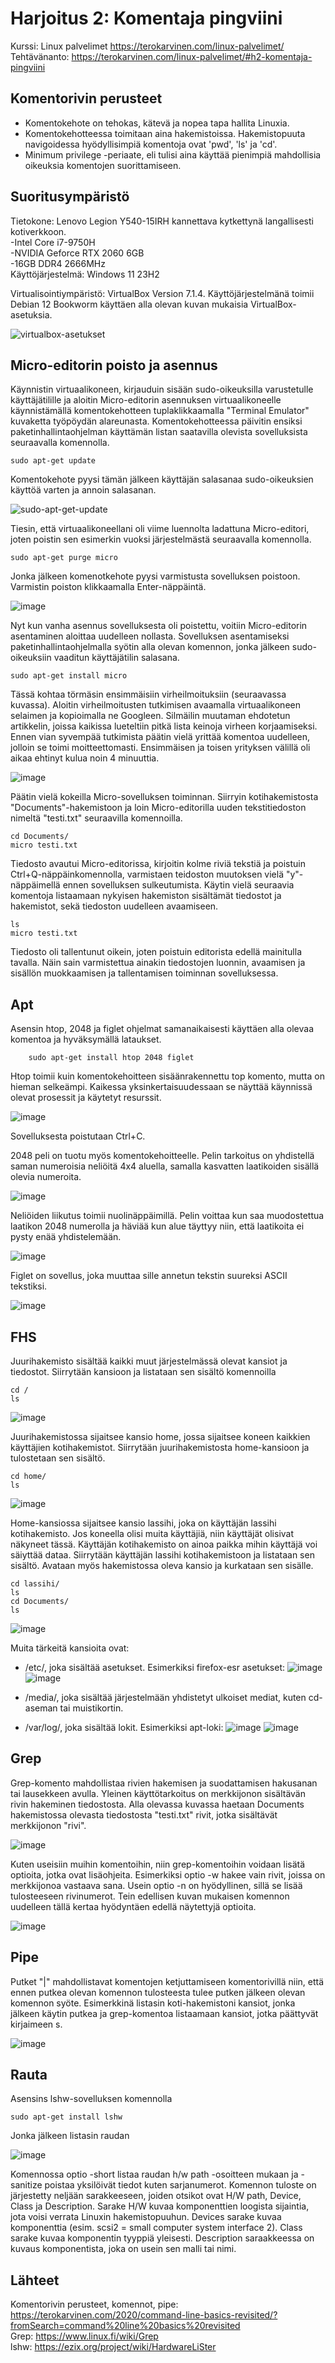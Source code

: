 # Harjoitus 2: Komentaja pingviini
Kurssi: Linux palvelimet https://terokarvinen.com/linux-palvelimet/ \
Tehtävänanto: https://terokarvinen.com/linux-palvelimet/#h2-komentaja-pingviini

## Komentorivin perusteet
- Komentokehote on tehokas, kätevä ja nopea tapa hallita Linuxia.
- Komentokehotteessa toimitaan aina hakemistoissa. Hakemistopuuta navigoidessa hyödyllisimpiä komentoja ovat 'pwd', 'ls' ja 'cd'.
- Minimum privilege -periaate, eli tulisi aina käyttää pienimpiä mahdollisia oikeuksia komentojen suorittamiseen.

## Suoritusympäristö
Tietokone: Lenovo Legion Y540-15IRH kannettava kytkettynä langallisesti kotiverkkoon.\
-Intel Core i7-9750H\
-NVIDIA Geforce RTX 2060 6GB\
-16GB DDR4 2666MHz\
Käyttöjärjestelmä: Windows 11 23H2

Virtualisointiympäristö: VirtualBox Version 7.1.4. Käyttöjärjestelmänä toimii Debian 12 Bookworm käyttäen alla olevan kuvan mukaisia VirtualBox-asetuksia.

![virtualbox-asetukset](https://github.com/user-attachments/assets/ad4b8cd8-9cd2-4ebd-b4f7-86d0b8e23aa1)

## Micro-editorin poisto ja asennus
Käynnistin virtuaalikoneen, kirjauduin sisään sudo-oikeuksilla varustetulle käyttäjätilille ja aloitin Micro-editorin asennuksen virtuaalikoneelle käynnistämällä komentokehotteen tuplaklikkaamalla "Terminal Emulator" kuvaketta työpöydän alareunasta. Komentokehotteessa päivitin ensiksi paketinhallintaohjelman käyttämän listan saatavilla olevista sovelluksista seuraavalla komennolla.

    sudo apt-get update
Komentokehote pyysi tämän jälkeen käyttäjän salasanaa sudo-oikeuksien käyttöä varten ja annoin salasanan.

![sudo-apt-get-update](https://github.com/user-attachments/assets/26d136af-b762-4627-9959-6a0e68d1210e)

Tiesin, että virtuaalikoneellani oli viime luennolta ladattuna Micro-editori, joten poistin sen esimerkin vuoksi järjestelmästä seuraavalla komennolla.

    sudo apt-get purge micro
Jonka jälkeen komenotkehote pyysi varmistusta sovelluksen poistoon. Varmistin poiston klikkaamalla Enter-näppäintä.

![image](https://github.com/user-attachments/assets/89fa9c42-c855-4838-a1ea-829254e291e3)

Nyt kun vanha asennus sovelluksesta oli poistettu, voitiin Micro-editorin asentaminen aloittaa uudelleen nollasta. Sovelluksen asentamiseksi paketinhallintaohjelmalla syötin alla olevan komennon, jonka jälkeen sudo-oikeuksiin vaaditun käyttäjätilin salasana.

    sudo apt-get install micro
Tässä kohtaa törmäsin ensimmäisiin virheilmoituksiin (seuraavassa kuvassa). Aloitin virheilmoitusten tutkimisen avaamalla virtuaalikoneen selaimen ja kopioimalla ne Googleen. Silmäilin muutaman ehdotetun artikkelin, joissa kaikissa lueteltiin pitkä lista keinoja virheen korjaamiseksi. Ennen vian syvempää tutkimista päätin vielä yrittää komentoa uudelleen, jolloin se toimi moitteettomasti. Ensimmäisen ja toisen yrityksen välillä oli aikaa ehtinyt kulua noin 4 minuuttia.

![image](https://github.com/user-attachments/assets/6129ed43-28e9-479b-93e1-5078c38f7b8e)

Päätin vielä kokeilla Micro-sovelluksen toiminnan. Siirryin kotihakemistosta "Documents"-hakemistoon ja loin Micro-editorilla uuden tekstitiedoston nimeltä "testi.txt" seuraavilla komennoilla.

    cd Documents/
    micro testi.txt
Tiedosto avautui Micro-editorissa, kirjoitin kolme riviä tekstiä ja poistuin Ctrl+Q-näppäinkomennolla, varmistaen teidoston muutoksen vielä "y"-näppäimellä ennen sovelluksen sulkeutumista. Käytin vielä seuraavia komentoja listaamaan nykyisen hakemiston sisältämät tiedostot ja hakemistot, sekä tiedoston uudelleen avaamiseen.

    ls
    micro testi.txt
Tiedosto oli tallentunut oikein, joten poistuin editorista edellä mainitulla tavalla. Näin sain varmistettua ainakin tiedostojen luonnin, avaamisen ja sisällön muokkaamisen ja tallentamisen toiminnan sovelluksessa.

## Apt
Asensin htop, 2048 ja figlet ohjelmat samanaikaisesti käyttäen alla olevaa komentoa ja hyväksymällä lataukset.

        sudo apt-get install htop 2048 figlet
Htop toimii kuin komentokehoitteen sisäänrakennettu top komento, mutta on hieman selkeämpi. Kaikessa yksinkertaisuudessaan se näyttää käynnissä olevat prosessit ja käytetyt resurssit. 

![image](https://github.com/user-attachments/assets/59926caf-542b-4881-b107-2d63c8f291b2)

Sovelluksesta poistutaan Ctrl+C.

2048 peli on tuotu myös komentokehoitteelle. Pelin tarkoitus on yhdistellä saman numeroisia neliöitä 4x4 aluella, samalla kasvatten laatikoiden sisällä olevia numeroita. 

![image](https://github.com/user-attachments/assets/c30225cb-933c-4d0b-97d7-39724db0e2a4)

Neliöiden liikutus toimii nuolinäppäimillä. Pelin voittaa kun saa muodostettua laatikon 2048 numerolla ja häviää kun alue täyttyy niin, että laatikoita ei pysty enää yhdistelemään.

![image](https://github.com/user-attachments/assets/80ea953f-e475-4c9e-a6d7-3f55a4c784de)

Figlet on sovellus, joka muuttaa sille annetun tekstin suureksi ASCII tekstiksi.

![image](https://github.com/user-attachments/assets/cdd70182-1dc8-493e-bfb5-fc7ea0743c20)

## FHS

Juurihakemisto sisältää kaikki muut järjestelmässä olevat kansiot ja tiedostot. Siirrytään kansioon ja listataan sen sisältö komennoilla

    cd /
    ls
![image](https://github.com/user-attachments/assets/7e3c3bcd-94ac-4ca3-9e4b-88fd680c0b8b)

Juurihakemistossa sijaitsee kansio home, jossa sijaitsee koneen kaikkien käyttäjien kotihakemistot. Siirrytään juurihakemistosta home-kansioon ja tulostetaan sen sisältö.

    cd home/
    ls
![image](https://github.com/user-attachments/assets/4b2f0da3-4976-47ee-b97a-9d7fb0f8a919)

Home-kansiossa sijaitsee kansio lassihi, joka on käyttäjän lassihi kotihakemisto. Jos koneella olisi muita käyttäjiä, niin käyttäjät olisivat näkyneet tässä. Käyttäjän kotihakemisto on ainoa paikka mihin käyttäjä voi säiyttää dataa. Siirrytään käyttäjän lassihi kotihakemistoon ja listataan sen sisältö. Avataan myös hakemistossa oleva kansio ja kurkataan sen sisälle.

    cd lassihi/
    ls
    cd Documents/
    ls
![image](https://github.com/user-attachments/assets/1f186b64-bfa5-4d38-b8b6-ef6573d51afb)

Muita tärkeitä kansioita ovat:
- /etc/, joka sisältää asetukset. Esimerkiksi firefox-esr asetukset:
    ![image](https://github.com/user-attachments/assets/0a46e27b-9479-453a-989f-14527e0911fb)
    ![image](https://github.com/user-attachments/assets/6dd4e4ee-acb2-43e0-85d9-23ac551d9e67)
 
- /media/, joka sisältää järjestelmään yhdistetyt ulkoiset mediat, kuten cd-aseman tai muistikortin.
- /var/log/, joka sisältää lokit. Esimerkiksi apt-loki:
    ![image](https://github.com/user-attachments/assets/ac307c1c-ce06-48ee-88ee-5db6af6325a4)
    ![image](https://github.com/user-attachments/assets/174315ce-8f96-482c-ba89-598fa85629fa)

## Grep
Grep-komento mahdollistaa rivien hakemisen ja suodattamisen hakusanan tai lausekkeen avulla. Yleinen käyttötarkoitus on merkkijonon sisältävän rivin hakeminen tiedostosta. Alla olevassa kuvassa haetaan Documents hakemistossa olevasta tiedostosta "testi.txt" rivit, jotka sisältävät merkkijonon "rivi". 

![image](https://github.com/user-attachments/assets/9b20d8d0-03a3-479c-904f-9a10ed5df3c7)

Kuten useisiin muihin komentoihin, niin grep-komentoihin voidaan lisätä optioita, jotka ovat lisäohjeita. Esimerkiksi optio -w hakee vain rivit, joissa on merkkijonoa vastaava sana. Usein optio -n on hyödyllinen, sillä se lisää tulosteeseen rivinumerot. Tein edellisen kuvan mukaisen komennon uudelleen tällä kertaa hyödyntäen edellä näytettyjä optioita.

![image](https://github.com/user-attachments/assets/fefc2565-b037-42a5-8032-f4baf7603a44)

## Pipe
Putket "|" mahdollistavat komentojen ketjuttamiseen komentorivillä niin, että ennen putkea olevan komennon tulosteesta tulee putken jälkeen olevan komennon syöte. Esimerkkinä listasin koti-hakemistoni kansiot, jonka jälkeen käytin putkea ja grep-komentoa listaamaan kansiot, jotka päättyvät kirjaimeen s.

![image](https://github.com/user-attachments/assets/d6d0cc90-3827-4110-a627-ff40e1592ed3)

## Rauta
Asensins lshw-sovelluksen komennolla

    sudo apt-get install lshw

Jonka jälkeen listasin raudan

![image](https://github.com/user-attachments/assets/07c5e414-b07a-4d30-9866-4db854a5de27)

Komennossa optio -short listaa raudan h/w path -osoitteen mukaan ja -sanitize poistaa yksilöivät tiedot kuten sarjanumerot. Komennon tuloste on järjestetty neljään sarakkeeseen, joiden otsikot ovat H/W path, Device, Class ja Description. Sarake H/W kuvaa komponenttien loogista sijaintia, jota voisi verrata Linuxin hakemistopuuhun. Devices sarake kuvaa komponenttia (esim. scsi2 = small computer system interface 2). Class sarake kuvaa komponentin tyyppiä yleisesti. Description saraakkeessa on kuvaus komponentista, joka on usein sen malli tai nimi.

## Lähteet
Komentorivin perusteet, komennot, pipe: https://terokarvinen.com/2020/command-line-basics-revisited/?fromSearch=command%20line%20basics%20revisited \
Grep: https://www.linux.fi/wiki/Grep \
lshw: https://ezix.org/project/wiki/HardwareLiSter 
